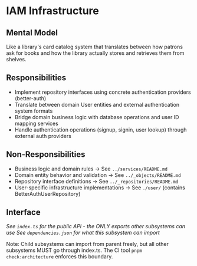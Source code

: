 # IAM Infrastructure

## Mental Model
Like a library's card catalog system that translates between how patrons ask for books and how the library actually stores and retrieves them from shelves.

## Responsibilities
- Implement repository interfaces using concrete authentication providers (better-auth)
- Translate between domain User entities and external authentication system formats
- Bridge domain business logic with database operations and user ID mapping services
- Handle authentication operations (signup, signin, user lookup) through external auth providers

## Non-Responsibilities
- Business logic and domain rules → See `../services/README.md`
- Domain entity behavior and validation → See `../_objects/README.md`
- Repository interface definitions → See `../_repositories/README.md`
- User-specific infrastructure implementations → See `./user/` (contains BetterAuthUserRepository)

## Interface
*See `index.ts` for the public API - the ONLY exports other subsystems can use*
*See `dependencies.json` for what this subsystem can import*

Note: Child subsystems can import from parent freely, but all other subsystems MUST go through index.ts. The CI tool `pnpm check:architecture` enforces this boundary.